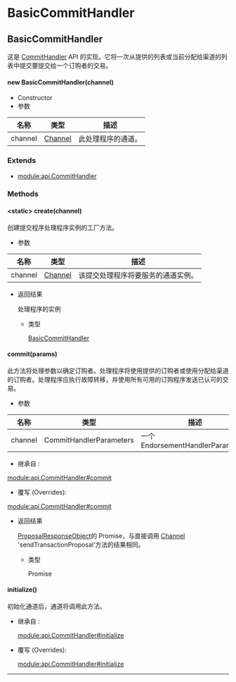 # BasicCommitHandler

## BasicCommitHandler

这是 [CommitHandler](https://hyperledger.github.io/fabric-sdk-node/release-1.4/module-api.CommitHandler.html) API 的实现。它将一次从提供的列表或当前分配给渠道的列表中提交要提交给一个订购者的交易。

#### new BasicCommitHandler(channel)

- Constructor
- 参数

| 名称    | 类型                                                                               | 描述               |
| ------- | ---------------------------------------------------------------------------------- | ------------------ |
| channel | [Channel](https://hyperledger.github.io/fabric-sdk-node/release-1.4/Channel.html) | 此处理程序的通道。 |

### Extends

- [module:api.CommitHandler](https://hyperledger.github.io/fabric-sdk-node/release-1.4/module-api.CommitHandler.html)

### Methods

#### &lt;static&gt; create(channel)

创建提交程序处理程序实例的工厂方法。

- 参数

| 名称    | 类型                                                                               | 描述                               |
| ------- | ---------------------------------------------------------------------------------- | ---------------------------------- |
| channel | [Channel](https://hyperledger.github.io/fabric-sdk-node/release-1.4/Channel.html) | 该提交处理程序将要服务的通道实例。 |

- 返回结果

  处理程序的实例

  - 类型

    [BasicCommitHandler](https://hyperledger.github.io/fabric-sdk-node/release-1.4/BasicCommitHandler.html)

#### commit(params)

此方法将处理参数以确定订购者。处理程序将使用提供的订购者或使用分配给渠道的订购者。处理程序应执行故障转移，并使用所有可用的订购程序发送已认可的交易。

- 参数

| 名称    | 类型                    | 描述                              |
| ------- | ----------------------- | --------------------------------- |
| channel | CommitHandlerParameters | 一个 EndorsementHandlerParameters |

- 继承自 :

[module:api.CommitHandler#commit](https://hyperledger.github.io/fabric-sdk-node/release-1.4/module-api.CommitHandler.html#commit)

- 覆写 (Overrides):

[module:api.CommitHandler#commit](https://hyperledger.github.io/fabric-sdk-node/release-1.4/module-api.CommitHandler.html#commit)

- 返回结果

  [ProposalResponseObject](https://hyperledger.github.io/fabric-sdk-node/release-1.4/global.html#ProposalResponseObject)的 Promise，与直接调用 [Channel](https://hyperledger.github.io/fabric-sdk-node/release-1.4/Channel.html) 'sendTransactionProposal'方法的结果相同。

  - 类型

    Promise

#### initialize()

初始化通道后，通道将调用此方法。

- 继承自 :

  [module:api.CommitHandler#initialize](https://hyperledger.github.io/fabric-sdk-node/release-1.4/module-api.CommitHandler.html#initialize)

- 覆写 (Overrides):

  [module:api.CommitHandler#initialize](https://hyperledger.github.io/fabric-sdk-node/release-1.4/module-api.CommitHandler.html#initialize)

---
